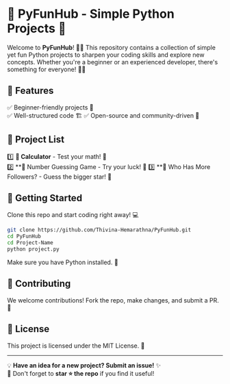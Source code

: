 # 🚀 PyFunHub - Simple Python Projects 🎯  

Welcome to **PyFunHub**! 🐍✨ This repository contains a collection of simple yet fun Python projects to sharpen your coding skills and explore new concepts. Whether you're a beginner or an experienced developer, there's something for everyone! 🚀💡  

## 🌟 Features  
✅ Beginner-friendly projects 🎈  
✅ Well-structured code 🏗️ 
✅ Open-source and community-driven 🤝  

## 📂 Project List  
1️⃣ **🔢 Calculator** - Test your math! 🎲  
2️⃣ **🎯 Number Guessing Game - Try your luck! 🔢
3️⃣ **👥 Who Has More Followers? - Guess the bigger star! 🌟

## 🚀 Getting Started  
Clone this repo and start coding right away! 💻  
```sh
git clone https://github.com/Thivina-Hemarathna/PyFunHub.git
cd PyFunHub
cd Project-Name
python project.py
```
Make sure you have Python installed. 🐍  

## 🤝 Contributing  
We welcome contributions! Fork the repo, make changes, and submit a PR. 🚀  

## 📜 License  
This project is licensed under the MIT License. 📜  

---
💡 **Have an idea for a new project? Submit an issue!** ✨  
💙 Don't forget to **star ⭐ the repo** if you find it useful!  
